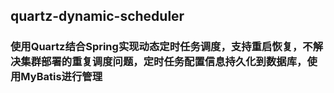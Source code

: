 ## quartz-dynamic-scheduler
### 使用Quartz结合Spring实现动态定时任务调度，支持重启恢复，不解决集群部署的重复调度问题，定时任务配置信息持久化到数据库，使用MyBatis进行管理

